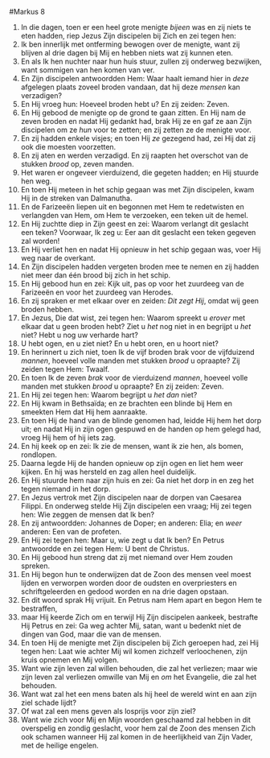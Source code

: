 #Markus 8
1. In die dagen, toen er een heel grote menigte *bijeen* was en zij niets te eten hadden, riep Jezus Zijn discipelen bij Zich en zei tegen hen:
2. Ik ben innerlijk met ontferming bewogen over de menigte, want zij blijven al drie dagen bij Mij en hebben niets wat zij kunnen eten.
3. En als Ik hen nuchter naar hun huis stuur, zullen zij onderweg bezwijken, want sommigen van hen komen van ver.
4. En Zijn discipelen antwoordden Hem: Waar haalt iemand hier in *deze* afgelegen plaats zoveel broden vandaan, dat hij deze *mensen* kan verzadigen?
5. En Hij vroeg hun: Hoeveel broden hebt u? En zij zeiden: Zeven.
6. En Hij gebood de menigte op de grond te gaan zitten. En Hij nam de zeven broden en nadat Hij gedankt had, brak Hij ze en gaf ze aan Zijn discipelen om ze *hun* voor te zetten; en zij zetten ze de menigte voor.
7. En zij hadden enkele visjes; en toen Hij *ze* gezegend had, zei Hij dat zij ook die moesten voorzetten.
8. En zij aten en werden verzadigd. En zij raapten het overschot van de stukken *brood* op, zeven manden.
9. Het waren er ongeveer vierduizend, die gegeten hadden; en Hij stuurde hen weg.
10. En toen Hij meteen in het schip gegaan was met Zijn discipelen, kwam Hij in de streken van Dalmanutha.
11. En de Farizeeën liepen uit en begonnen met Hem te redetwisten en verlangden van Hem, om Hem te verzoeken, een teken uit de hemel.
12. En Hij zuchtte diep in Zijn geest en zei: Waarom verlangt dit geslacht een teken? Voorwaar, Ik zeg u: Eer aan dit geslacht een teken gegeven zal worden!
13. En Hij verliet hen en nadat Hij opnieuw in het schip gegaan was, voer Hij weg naar de overkant.
14. En Zijn discipelen hadden vergeten broden mee te nemen en zij hadden niet meer dan één brood bij zich in het schip.
15. En Hij gebood hun en zei: Kijk uit, pas op voor het zuurdeeg van de Farizeeën en voor het zuurdeeg van Herodes.
16. En zij spraken er met elkaar over en zeiden: *Dit zegt Hij*, omdat wij geen broden hebben.
17. En Jezus, Die dat wist, zei tegen hen: Waarom spreekt u *erover* met elkaar dat u geen broden hebt? Ziet u *het* nog niet in en begrijpt u *het* niet? Hebt u nog uw verharde hart?
18. U hebt ogen, en u ziet niet? En u hebt oren, en u hoort niet?
19. En herinnert u zich niet, toen Ik de vijf broden brak voor de vijfduizend *mannen*, hoeveel volle manden met stukken *brood* u opraapte? Zij zeiden tegen Hem: Twaalf.
20. En toen Ik de zeven *brak* voor de vierduizend *mannen*, hoeveel volle manden met stukken *brood* u opraapte? En zij zeiden: Zeven.
21. En Hij zei tegen hen: Waarom begrijpt u *het dan* niet?
22. En Hij kwam in Bethsaïda; en ze brachten een blinde bij Hem en smeekten Hem dat Hij hem aanraakte.
23. En toen Hij de hand van de blinde genomen had, leidde Hij hem het dorp uit; en nadat Hij in zijn ogen gespuwd en de handen op hem gelegd had, vroeg Hij hem of hij iets zag.
24. En hij keek op en zei: Ik zie de mensen, want ik zie hen, als bomen, rondlopen.
25. Daarna legde Hij de handen opnieuw op zijn ogen en liet hem weer kijken. En hij was hersteld en zag allen heel duidelijk.
26. En Hij stuurde hem naar zijn huis en zei: Ga niet het dorp in en zeg het tegen niemand in het dorp.
27. En Jezus vertrok met Zijn discipelen naar de dorpen van Caesarea Filippi. En onderweg stelde Hij Zijn discipelen een vraag; Hij zei tegen hen: Wie zeggen de mensen dat Ik ben?
28. En zij antwoordden: Johannes de Doper; en anderen: Elia; en *weer* anderen: Een van de profeten.
29. En Hij zei tegen hen: Maar u, wie zegt u dat Ik ben? En Petrus antwoordde en zei tegen Hem: U bent de Christus.
30. En Hij gebood hun streng dat zij met niemand over Hem zouden spreken.
31. En Hij begon hun te onderwijzen dat de Zoon des mensen veel moest lijden en verworpen worden door de oudsten en overpriesters en schriftgeleerden en gedood worden en na drie dagen opstaan.
32. En dit woord sprak Hij vrijuit. En Petrus nam Hem apart en begon Hem te bestraffen,
33. maar Hij keerde Zich om en terwijl Hij Zijn discipelen aankeek, bestrafte Hij Petrus en zei: Ga weg achter Mij, satan, want u bedenkt niet de dingen van God, maar die van de mensen.
34. En toen Hij de menigte met Zijn discipelen bij Zich geroepen had, zei Hij tegen hen: Laat wie achter Mij wil komen zichzelf verloochenen, zijn kruis opnemen en Mij volgen.
35. Want wie zijn leven zal willen behouden, die zal het verliezen; maar wie zijn leven zal verliezen omwille van Mij en *om* het Evangelie, die zal het behouden.
36. Want wat zal het een mens baten als hij heel de wereld wint en aan zijn ziel schade lijdt?
37. Of wat zal een mens geven als losprijs voor zijn ziel?
38. Want wie zich voor Mij en Mijn woorden geschaamd zal hebben in dit overspelig en zondig geslacht, voor hem zal de Zoon des mensen Zich ook schamen wanneer Hij zal komen in de heerlijkheid van Zijn Vader, met de heilige engelen.
